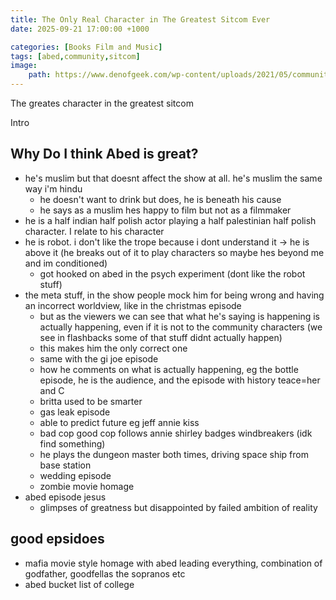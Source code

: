 ```yaml
---
title: The Only Real Character in The Greatest Sitcom Ever
date: 2025-09-21 17:00:00 +1000

categories: [Books Film and Music]
tags: [abed,community,sitcom]
image:
    path: https://www.denofgeek.com/wp-content/uploads/2021/05/community-season-1-episode-23-modern-warfare-danny-pudi-abed-nbc.png
---
```


The greates character in the greatest sitcom


Intro

## Why Do I think Abed is great?


- he's muslim but that doesnt affect the show at all. he's muslim the same way i'm hindu
    - he doesn't want to drink but does, he is beneath his cause
    - he says as a muslim hes happy to film but not as a filmmaker
- he is a half indian half polish actor playing a half palestinian half polish character. I relate to his character
- he is robot. i don't like the trope because i dont understand it -> he is above it (he breaks out of it to play characters so maybe hes beyond me and im conditioned)
    - got hooked on abed in the psych experiment (dont like the robot stuff)
- the meta stuff, in the show people mock him for being wrong and having an incorrect worldview, like in the christmas episode
    - but as the viewers we can see that what he's saying is happening is actually happening, even if it is not to the community characters (we see in flashbacks some of that stuff didnt actually happen)
    - this makes him the only correct one
    - same with the gi joe episode
    - how he comments on what is actually happening, eg the bottle episode, he is the audience, and the episode with history teace=her and C
    - britta used to be smarter
    - gas leak episode
    - able to predict future eg jeff annie kiss
    - bad cop good cop follows annie shirley badges windbreakers (idk find something)
    - he plays the dungeon master both times, driving space ship from base station
    - wedding episode   
    - zombie movie homage
- abed episode jesus
    - glimpses of greatness but disappointed by failed ambition of reality

## good epsidoes

- mafia movie style homage with abed leading everything, combination of godfather, goodfellas the sopranos etc
- abed bucket list of college


